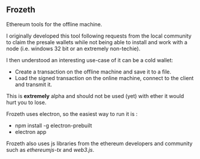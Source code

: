 ## Frozeth

Ethereum tools for the offline machine.

I originally developed this tool following requests from the local community to claim the presale wallets while not being able to install and work with a node (i.e. windows 32 bit or an extremely non-techie).

I then understood an interesting use-case of it can be a cold wallet:
- Create a transaction on the offline machine and save it to a file.
- Load the signed transaction on the online machine, connect to the client and transmit it.

This is **extremely** alpha and should not be used (yet) with ether it would hurt you to lose.

Frozeth uses electron, so the easiest way to run it is :
- npm install -g electron-prebuilt
- electron app

Frozeth also uses js libraries from the ethereum developers and community such as *ethereumjs-tx* and *web3.js*.
